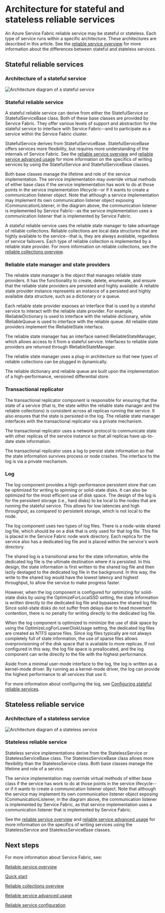 <properties
   pageTitle="Reliable service architecture | Microsoft Azure"
   description="Overview of the reliable service architecture for stateful and stateless services"
   services="service-fabric"
   documentationCenter=".net"
   authors="AlanWarwick"
   manager="timlt"
   editor=""/>

<tags
   ms.service="Service-Fabric"
   ms.devlang="dotnet"
   ms.topic="article"
   ms.tgt_pltfrm="NA"
   ms.workload="NA"
   ms.date="09/03/2015"
   ms.author="alanwar"/>

# Architecture for stateful and stateless reliable services
An Azure Service Fabric reliable service may be stateful or stateless. Each type of service runs within a specific architecture. These architectures are described in this article.
See the [reliable service overview](service-fabric-reliable-services-introduction.md) for more information about the differences between stateful and stateless services.

## Stateful reliable services
### Architecture of a stateful service
![Architecture diagram of a stateful service](./media/service-fabric-reliable-services-platform-architecture/reliable-stateful-service-architecture.png)

### Stateful reliable service
A stateful reliable service can derive from either the StatefulService or StatefulServiceBase class. Both of these base classes are provided by Service Fabric. They
offer various levels of support and abstraction for the stateful service to interface with Service Fabric--and to participate as a service within the Service Fabric cluster.

StatefulService derives from StatefulServiceBase. StatefulServiceBase offers services more flexibility, but requires more understanding of the internals of Service Fabric.
See the [reliable service overview](service-fabric-reliable-services-introduction.md) and [reliable service advanced usage](service-fabric-reliable-services-advanced-usage.md) for more information on the specifics
of writing services by using the StatefulService and StatefulServiceBase classes.

Both base classes manage the lifetime and role of the service implementation. The service implementation may override virtual methods of either base class if the service implementation has work to do at those points in the service implementation lifecycle--or if it wants to create a communication listener object. Note that although a service implementation may implement its own communication listener object exposing ICommunicationListener, in the diagram above, the communication listener is
implemented by Service Fabric--as the service implementation uses a communication listener that is implemented by Service Fabric.

A stateful reliable service uses the reliable state manager to take advantage of reliable collections. Reliable collections are local data structures that are highly available to the service--that is, they are always available, regardless of service failovers. Each type of reliable collection is implemented by a reliable state provider.
For more information on reliable collections, see the [reliable collections overview](service-fabric-reliable-services-reliable-collections.md).

### Reliable state manager and state providers
The reliable state manager is the object that manages reliable state providers. It has the functionality to create, delete, enumerate, and ensure that the reliable state providers are
persisted and highly available. A reliable state provider instance represents an instance of a persisted and highly available data structure, such as a
dictionary or a queue.

Each reliable state provider exposes an interface that is used by a stateful service to interact with the reliable state provider. For example, IReliableDictionary is used to interface with the reliable dictionary, while IReliableQueue is used to interface with the reliable queue. All reliable state providers implement the IReliableState interface.

The reliable state manager has an interface named IReliableStateManager, which allows access to it from a stateful service. Interfaces to reliable state providers are returned through IReliableStateManager.

The reliable state manager uses a plug-in architecture so that new types of reliable collections can be plugged in dynamically.

The reliable dictionary and reliable queue are built upon the implementation of a high-performance, versioned differential store.

### Transactional replicator
The transactional replicator component is responsible for ensuring that the state of a service (that is, the state within the reliable state manager and the reliable collections)
is consistent across all replicas running the service. It also ensures that the state is persisted in the log. The reliable state manager interfaces with the transactional replicator via a private mechanism.

The transactional replicator uses a network protocol to communicate state with other replicas of the service instance so that all replicas have up-to-date state information.

The transactional replicator uses a log to persist state information so that the state information survives process or node crashes. The interface to the log is via a private mechanism.

### Log
The log component provides a high-performance persistent store that can be optimized for writing to spinning or solid-state disks. It can also be optimized for the most efficient use of disk space. The design
of the log is for the persistent storage (i.e., hard disks)
to be local to the nodes that are running the stateful service. This allows for low latencies and high throughput, as compared to persistent storage, which is not local to the node.

The log component uses two types of log files. There is a node-wide shared log file, which should be on a disk that is only used for that log file. This file is placed in the Service Fabric node
work directory. Each replica for the service also has a dedicated log file and is placed within the service's work directory.

The shared log is a transitional area for the state information, while the dedicated log file is the ultimate destination where it is persisted. In this design, the state information is first written to the shared log file and then lazily destaged to the dedicated log
file in the background. In this way, the write to the shared log would have the lowest latency and highest throughput, to allow the service to make progress faster.

However, when the log component is configured for optimizing for solid-state disks by using the OptimizeForLocalSSD setting, the state information is written directly to the dedicated
log file and bypasses the shared log file. Since solid-state disks do not suffer from delays due to head movement contention, there is no penalty for writing directly to the dedicated log file.

When the log component is optimized to minimize the use of disk space by using the OptimizeLogForLowerDiskUsage setting, the dedicated log files are created as NTFS sparse files.  Since log files typically
are not always completely full of state information, the use of sparse files allows overprovisioning of the disk space that is available to more replicas. If not configured in this way, the log file space
is preallocated, and the log component can write directly to the file with the highest performance.

Aside from a minimal user-mode interface to the log, the log is written as a kernel-mode driver. By running as a kernel-mode driver, the log can provide the highest performance to all services that
use it.

For more information about configuring the log, see [Configuring stateful reliable services](service-fabric-reliable-services-configuration.md).

## Stateless reliable service
### Architecture of a stateless service
![Architecture diagram of a stateless service](./media/service-fabric-reliable-services-platform-architecture/reliable-stateless-service-architecture.png)

### Stateless reliable service
Stateless service implementations derive from the StatelessService or StatelessServiceBase class. The StatelessServiceBase class allows more flexibility than the StatelessService class.
Both base classes manage the lifetime and role of a service.

The service implementation may override virtual methods of either base class if the service has work to do
at those points in the service lifecycle--or if it wants to create a communication listener object. Note that although the service may implement its own communication
listener object exposing ICommunicationListener, in the diagram above, the communication listener is implemented by Service Fabric, as that service implementation uses a
communication listener that is implemented by Service Fabric.

See the [reliable service overview](service-fabric-reliable-services-introduction.md) and [reliable service advanced usage](service-fabric-reliable-services-advanced-usage.md) for more information on the specifics
of writing services using the StatelessService and StatelessServiceBase classes.

<!--Every topic should have next steps and links to the next logical set of content to keep the customer engaged-->

## Next steps
For more information about Service Fabric, see:

[Reliable service overview](service-fabric-reliable-services-introduction.md)

[Quick start](service-fabric-reliable-services-quick-start.md)

[Reliable collections overview](service-fabric-reliable-services-reliable-collections.md)

[Reliable service advanced usage](service-fabric-reliable-services-advanced-usage.md)

[Reliable service configuration](service-fabric-reliable-services-configuration.md)  

